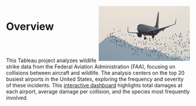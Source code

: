 <img align="right" width="250" height="150" src="https://github.com/nclements11/Data-Science-Portfolio/blob/main/Tableau%20Capstone%20Project/airplane_wildlife.jpg"> 

# Overview
<br />
<br />

This Tableau project analyzes wildlife strike data from the Federal Aviation Administration (FAA), focusing on collisions between aircraft and wildlife. The analysis centers on the top 20 busiest airports in the United States, exploring the frequency and severity of these incidents. This [interactive dashboard](https://public.tableau.com/app/profile/nicholas.clements3585/viz/AircraftandWildlifeCollisions_17455931158770/Dashboard1) highlights total damages at each airport, average damage per collision, and the species most frequently involved.
